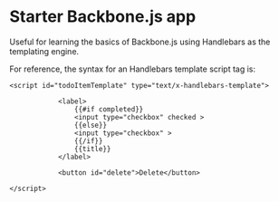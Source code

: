 # Starter Backbone.js app

Useful for learning the basics of Backbone.js using Handlebars as the templating engine.

For reference, the syntax for an Handlebars template script tag is:

~~~~	
<script id="todoItemTemplate" type="text/x-handlebars-template">

            <label>
                {{#if completed}}
                <input type="checkbox" checked >
                {{else}}
                <input type="checkbox" >
                {{/if}}
                {{title}}
            </label>

            <button id="delete">Delete</button>

</script>
~~~~
